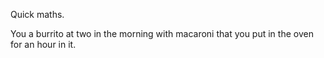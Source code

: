 Quick maths.

You a burrito at two in the morning with macaroni that you put in the oven for an hour in it.
